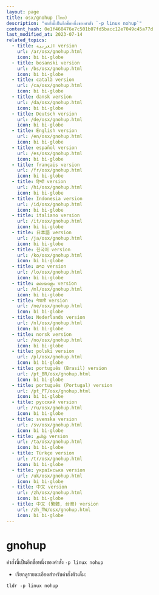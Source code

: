 ```yaml
---
layout: page
title: osx/gnohup (ไทย)
description: "คำสั่งนี้เป็นอีกชื่อหนึ่งของคำสั่ง `-p linux nohup`"
content_hash: 0e1f460476e7c501b07fd5bacc12e7049c45a77d
last_modified_at: 2023-07-14
related_topics:
  - title: العربية version
    url: /ar/osx/gnohup.html
    icon: bi bi-globe
  - title: bosanski version
    url: /bs/osx/gnohup.html
    icon: bi bi-globe
  - title: català version
    url: /ca/osx/gnohup.html
    icon: bi bi-globe
  - title: dansk version
    url: /da/osx/gnohup.html
    icon: bi bi-globe
  - title: Deutsch version
    url: /de/osx/gnohup.html
    icon: bi bi-globe
  - title: English version
    url: /en/osx/gnohup.html
    icon: bi bi-globe
  - title: español version
    url: /es/osx/gnohup.html
    icon: bi bi-globe
  - title: français version
    url: /fr/osx/gnohup.html
    icon: bi bi-globe
  - title: हिन्दी version
    url: /hi/osx/gnohup.html
    icon: bi bi-globe
  - title: Indonesia version
    url: /id/osx/gnohup.html
    icon: bi bi-globe
  - title: italiano version
    url: /it/osx/gnohup.html
    icon: bi bi-globe
  - title: 日本語 version
    url: /ja/osx/gnohup.html
    icon: bi bi-globe
  - title: 한국어 version
    url: /ko/osx/gnohup.html
    icon: bi bi-globe
  - title: ລາວ version
    url: /lo/osx/gnohup.html
    icon: bi bi-globe
  - title: മലയാളം version
    url: /ml/osx/gnohup.html
    icon: bi bi-globe
  - title: नेपाली version
    url: /ne/osx/gnohup.html
    icon: bi bi-globe
  - title: Nederlands version
    url: /nl/osx/gnohup.html
    icon: bi bi-globe
  - title: norsk version
    url: /no/osx/gnohup.html
    icon: bi bi-globe
  - title: polski version
    url: /pl/osx/gnohup.html
    icon: bi bi-globe
  - title: português (Brasil) version
    url: /pt_BR/osx/gnohup.html
    icon: bi bi-globe
  - title: português (Portugal) version
    url: /pt_PT/osx/gnohup.html
    icon: bi bi-globe
  - title: русский version
    url: /ru/osx/gnohup.html
    icon: bi bi-globe
  - title: svenska version
    url: /sv/osx/gnohup.html
    icon: bi bi-globe
  - title: தமிழ் version
    url: /ta/osx/gnohup.html
    icon: bi bi-globe
  - title: Türkçe version
    url: /tr/osx/gnohup.html
    icon: bi bi-globe
  - title: українська version
    url: /uk/osx/gnohup.html
    icon: bi bi-globe
  - title: 中文 version
    url: /zh/osx/gnohup.html
    icon: bi bi-globe
  - title: 中文 (繁體, 台灣) version
    url: /zh_TW/osx/gnohup.html
    icon: bi bi-globe
---
```

# gnohup

คำสั่งนี้เป็นอีกชื่อหนึ่งของคำสั่ง `-p linux nohup`

- เรียกดูรายละเอียดสำหรับคำสั่งตัวเต็ม:

`tldr -p linux nohup`
